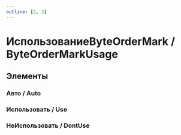 ```yaml
---
outline: [2, 3]
---
```


# ИспользованиеByteOrderMark / ByteOrderMarkUsage


## Элементы


### Авто / Auto


### Использовать / Use


### НеИспользовать / DontUse

